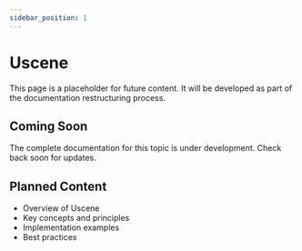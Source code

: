 ```yaml
---
sidebar_position: 1
---
```


# Uscene

This page is a placeholder for future content. It will be developed as part of the documentation restructuring process.

## Coming Soon

The complete documentation for this topic is under development. Check back soon for updates.

## Planned Content

- Overview of Uscene
- Key concepts and principles
- Implementation examples
- Best practices


